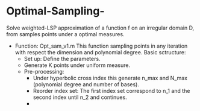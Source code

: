 # Optimal-Sampling-
Solve weighted-LSP approximation of a function f on an irregular domain D, from samples points under a optimal measures.
* Function: Opt_sam_v1.m 
  This function sampling points in any iteration with respect the dimension and polynomial degree.
  Basic sctructure: 
  - Set up: Define the parameters. 
  - Generate K points under uniform measure. 
  - Pre-processing:
    - Under hyperbolic cross index this generate n_max and N_max (polynomial degree and number of bases). 
    - Reorder index set: The first index set correspond to n_1 and the second index until n_2 and continues.
    - 
          

